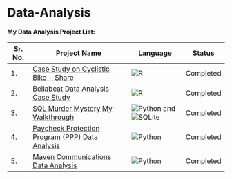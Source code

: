 # Data-Analysis
**My Data Analysis Project List:**

| Sr. No. | Project Name | Language | Status |
| ------- | ------------ | ---------- | ------ |
| 1.      | [Case Study on Cyclistic Bike - Share](https://github.com/JohnPPinto/Data-Analysis/blob/main/1.%20Case%20Study%20on%20Cyclistic%20Bike%20-%20Share.ipynb) | ![R](https://img.shields.io/badge/r-%23276DC3.svg?style=for-the-badge&logo=r&logoColor=white) | Completed |
| 2.      | [Bellabeat Data Analysis Case Study](https://github.com/JohnPPinto/Data-Analysis/blob/main/2.%20Bellabeat%20Data%20Analysis%20Case%20Study.ipynb) | ![R](https://img.shields.io/badge/r-%23276DC3.svg?style=for-the-badge&logo=r&logoColor=white) | Completed |
| 3.      | [SQL Murder Mystery My Walkthrough](https://github.com/JohnPPinto/Data-Analysis/blob/main/3.%20SQL%20Murder%20Mystery%20My%20Walkthrough.ipynb) | ![Python](https://img.shields.io/badge/python-3670A0?style=for-the-badge&logo=python&logoColor=ffdd54) and ![SQLite](https://img.shields.io/badge/sqlite-%2307405e.svg?style=for-the-badge&logo=sqlite&logoColor=white) | Completed |
| 4.      | [Paycheck Protection Program (PPP) Data Analysis](https://github.com/JohnPPinto/Data-Analysis/blob/main/4.%20Paycheck%20Protection%20Program%20(PPP)%20Data%20Analysis.ipynb) | ![Python](https://img.shields.io/badge/python-3670A0?style=for-the-badge&logo=python&logoColor=ffdd54) | Completed |
| 5.      | [Maven Communications Data Analysis](https://github.com/JohnPPinto/Data-Analysis/blob/main/5.%20Maven%20Communications%20Data%20Analysis.ipynb) | ![Python](https://img.shields.io/badge/python-3670A0?style=for-the-badge&logo=python&logoColor=ffdd54) | Completed |
